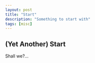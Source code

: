 ```yaml
---
layout: post
title: "Start"
description: "Something to start with"
tags: [misc]
---
```


## (Yet Another) Start

Shall we?…
